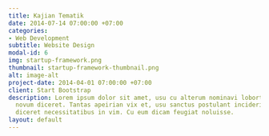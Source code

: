 ```yaml
---
title: Kajian Tematik
date: 2014-07-14 07:00:00 +07:00
categories:
- Web Development
subtitle: Website Design
modal-id: 6
img: startup-framework.png
thumbnail: startup-framework-thumbnail.png
alt: image-alt
project-date: 2014-04-01 07:00:00 +07:00
client: Start Bootstrap
description: Lorem ipsum dolor sit amet, usu cu alterum nominavi lobortis. At duo
  novum diceret. Tantas apeirian vix et, usu sanctus postulant inciderint ut, populo
  diceret necessitatibus in vim. Cu eum dicam feugiat noluisse.
layout: default
---
```


